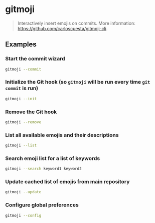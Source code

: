 # gitmoji

> Interactively insert emojis on commits. More information: <https://github.com/carloscuesta/gitmoji-cli>.

## Examples

### Start the commit wizard

```bash
gitmoji --commit
```

### Initialize the Git hook (so `gitmoji` will be run every time `git commit` is run)

```bash
gitmoji --init
```

### Remove the Git hook

```bash
gitmoji --remove
```

### List all available emojis and their descriptions

```bash
gitmoji --list
```

### Search emoji list for a list of keywords

```bash
gitmoji --search keyword1 keyword2
```

### Update cached list of emojis from main repository

```bash
gitmoji --update
```

### Configure global preferences

```bash
gitmoji --config
```
